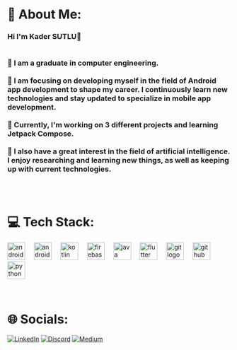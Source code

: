 # 💫 About Me:
### Hi I'm Kader SUTLU👋<br><br><br> 🔭  I am a graduate in computer engineering.  <br><br> 🌱  I am focusing on developing myself in the field of Android app development to shape my career. I continuously learn new technologies and stay updated to specialize in mobile app development.  <br><br> 💼  Currently, I'm working on 3 different projects and learning Jetpack Compose. <br><br> 🧠 I also have a great interest in the field of artificial intelligence. I enjoy researching and learning new things, as well as keeping up with current technologies.
<br><br> 

# 💻 Tech Stack:


<div align="left">
  <img src="https://cdn.jsdelivr.net/gh/devicons/devicon/icons/android/android-original.svg" height="40" alt="android logo"  />
  <img width="12" />
  <img src="https://cdn.jsdelivr.net/gh/devicons/devicon/icons/androidstudio/androidstudio-original.svg" height="40" alt="androidstudio logo"  />
  <img width="12" />
  <img src="https://cdn.jsdelivr.net/gh/devicons/devicon/icons/kotlin/kotlin-original.svg" height="40" alt="kotlin logo"  />
  <img width="12" />
  <img src="https://cdn.jsdelivr.net/gh/devicons/devicon/icons/firebase/firebase-plain.svg" height="40" alt="firebase logo"  />
  <img width="12" />
  <img src="https://cdn.jsdelivr.net/gh/devicons/devicon/icons/java/java-original.svg" height="40" alt="java logo"  />
  <img width="12" />
  <img src="https://cdn.jsdelivr.net/gh/devicons/devicon/icons/flutter/flutter-original.svg" height="40" alt="flutter logo"  />
  <img width="12" />
  <img src="https://cdn.jsdelivr.net/gh/devicons/devicon/icons/git/git-original.svg" height="40" alt="git logo"  />
  <img width="12" />
  <img src="https://cdn.jsdelivr.net/gh/devicons/devicon/icons/github/github-original.svg" height="40" alt="github logo"  />
  <img width="12" />
  <img src="https://cdn.jsdelivr.net/gh/devicons/devicon/icons/python/python-original.svg" height="40" alt="python logo"  />
</div>
<br><br> 

# 🌐 Socials:
[![LinkedIn](https://img.shields.io/badge/LinkedIn-%230077B5.svg?logo=linkedin&logoColor=white)](https://www.linkedin.com/in/kadersutlu/) [![Discord](https://img.shields.io/badge/Discord-%237289DA.svg?logo=discord&logoColor=white)](https://discord.gg/kadersutlu34) [![Medium](https://img.shields.io/badge/Medium-12100E?logo=medium&logoColor=white)](https://medium.com/@sutlukader) 

<br>
